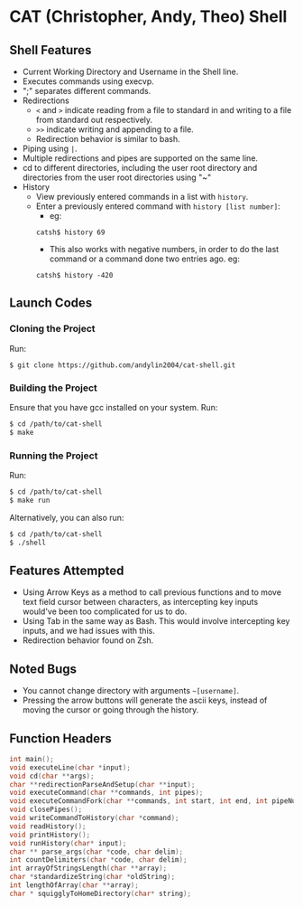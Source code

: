 # CAT (Christopher, Andy, Theo) Shell

## Shell Features
- Current Working Directory and Username in the Shell line.
- Executes commands using execvp.
- ";" separates different commands.
- Redirections
    - `<` and `>` indicate reading from a file to standard in and writing to a file from standard out respectively.
    - `>>` indicate writing and appending to a file.
    - Redirection behavior is similar to bash.
- Piping using `|`.
- Multiple redirections and pipes are supported on the same line.
- cd to different directories, including the user root directory and directories from the user root directories using "~"
- History
    - View previously entered commands in a list with `history`.
    - Enter a previously entered command with `history [list number]`:
        - eg: 
        ``` 
        catsh$ history 69
        ```
        - This also works with negative numbers, in order to do the last command or a command done two entries ago.
        eg:
        ```
        catsh$ history -420
        ```

## Launch Codes

### Cloning the Project
Run:
```
$ git clone https://github.com/andylin2004/cat-shell.git
```

### Building the Project
Ensure that you have gcc installed on your system.
Run:
```bash
$ cd /path/to/cat-shell
$ make
```

### Running the Project
Run:

```bash
$ cd /path/to/cat-shell
$ make run
```
Alternatively, you can also run: 
```bash
$ cd /path/to/cat-shell
$ ./shell
```

## Features Attempted
- Using Arrow Keys as a method to call previous functions and to move text field cursor between characters, as intercepting key inputs would've been too complicated for us to do.
- Using Tab in the same way as Bash. This would involve intercepting key inputs, and we had issues with this.
- Redirection behavior found on Zsh.

## Noted Bugs
- You cannot change directory with arguments ``` ~[username] ```. 
- Pressing the arrow buttons will generate the ascii keys, instead of moving the cursor or going through the history.

## Function Headers

```c
int main();
void executeLine(char *input);
void cd(char **args);
char **redirectionParseAndSetup(char **input);
void executeCommand(char **commands, int pipes);
void executeCommandFork(char **commands, int start, int end, int pipeNum);
void closePipes();
void writeCommandToHistory(char *command);
void readHistory();
void printHistory();
void runHistory(char* input);
char ** parse_args(char *code, char delim);
int countDelimiters(char *code, char delim);
int arrayOfStringsLength(char **array);
char *standardizeString(char *oldString);
int lengthOfArray(char **array);
char * squigglyToHomeDirectory(char* string);
```